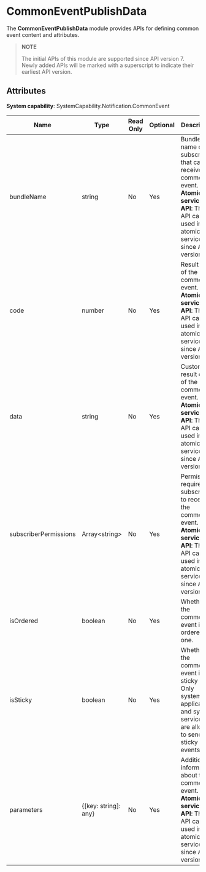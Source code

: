 # CommonEventPublishData

The **CommonEventPublishData** module provides APIs for defining common event content and attributes.

> **NOTE**
>
> The initial APIs of this module are supported since API version 7. Newly added APIs will be marked with a superscript to indicate their earliest API version.

## Attributes

**System capability**: SystemCapability.Notification.CommonEvent

| Name                 | Type                | Read Only| Optional| Description                        |
| --------------------- | -------------------- | ---- | ---- | ---------------------------- |
| bundleName            | string               | No | Yes | Bundle name of the subscriber that can receive the common event.<br>**Atomic service API**: This API can be used in atomic services since API version 11.|
| code                  | number               | No | Yes | Result code of the common event.<br>**Atomic service API**: This API can be used in atomic services since API version 11.      |
| data                  | string               | No | Yes | Custom result data of the common event.<br>**Atomic service API**: This API can be used in atomic services since API version 11.|
| subscriberPermissions | Array\<string>       | No | Yes | Permissions required for subscribers to receive the common event.<br>**Atomic service API**: This API can be used in atomic services since API version 11.            |
| isOrdered             | boolean              | No | Yes | Whether the common event is an ordered one.          |
| isSticky              | boolean              | No | Yes | Whether the common event is a sticky one. Only system applications and system services are allowed to send sticky events.|
| parameters            | {[key: string]: any} | No | Yes | Additional information about the common event.<br>**Atomic service API**: This API can be used in atomic services since API version 11.      |
